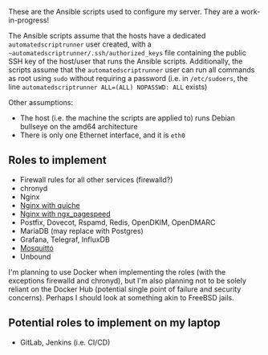 These are the Ansible scripts used to configure my server. They are a work-in-progress!

The Ansible scripts assume that the hosts have a dedicated `automatedscriptrunner` user created, with a `~automatedscriptrunner/.ssh/authorized_keys` file containing the public SSH key of the host/user that runs the Ansible scripts.
Additionally, the scripts assume that the `automatedscriptrunner` user can run all commands as root using `sudo` without requiring a password (i.e. in `/etc/sudoers`, the line `automatedscriptrunner ALL=(ALL) NOPASSWD: ALL` exists)

Other assumptions:
- The host (i.e. the machine the scripts are applied to) runs Debian bullseye on the amd64 architecture
- There is only one Ethernet interface, and it is `eth0`

## Roles to implement

- Firewall rules for all other services (firewalld?)
- chronyd
- Nginx
- [Nginx with quiche](https://github.com/cloudflare/quiche/tree/master/nginx)
- [Nginx with ngx_pagespeed](https://github.com/apache/incubator-pagespeed-ngx)
- Postfix, Dovecot, Rspamd, Redis, OpenDKIM, OpenDMARC
- MariaDB (may replace with Postgres)
- Grafana, Telegraf, InfluxDB
- [Mosquitto](https://github.com/eclipse/mosquitto)
- Unbound

I'm planning to use Docker when implementing the roles (with the exceptions firewalld and chronyd),
but I'm also planning not to be solely reliant on the Docker Hub (potential single point of failure and security concerns).
Perhaps I should look at something akin to FreeBSD jails.


## Potential roles to implement on my laptop

- GitLab, Jenkins (i.e. CI/CD)
